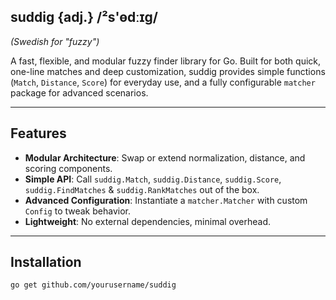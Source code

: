 ## suddig {adj.} /²s'ɵdːɪg/

*(Swedish for "fuzzy")*

A fast, flexible, and modular fuzzy finder library for Go. Built for both quick, one-line matches and deep customization, suddig provides simple functions (`Match`, `Distance`, `Score`) for everyday use, and a fully configurable `matcher` package for advanced scenarios.

---

## Features

* **Modular Architecture**: Swap or extend normalization, distance, and scoring components.
* **Simple API**: Call `suddig.Match`, `suddig.Distance`, `suddig.Score`, `suddig.FindMatches` & `suddig.RankMatches` out of the box.
* **Advanced Configuration**: Instantiate a `matcher.Matcher` with custom `Config` to tweak behavior.
* **Lightweight**: No external dependencies, minimal overhead.

---

## Installation

```bash
go get github.com/yourusername/suddig
```
